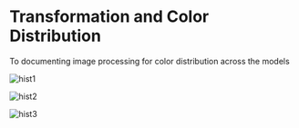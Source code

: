 # Transformation and Color Distribution
To documenting image processing for color distribution across the models


![hist1](https://user-images.githubusercontent.com/43143626/89094599-cdb42080-d3ef-11ea-925c-d422d8a0fa0b.JPG)


![hist2](https://user-images.githubusercontent.com/43143626/89094600-d0167a80-d3ef-11ea-8c40-da631998eded.JPG)


![hist3](https://user-images.githubusercontent.com/43143626/89094601-d0167a80-d3ef-11ea-8107-f09d2f5fc03c.JPG)
